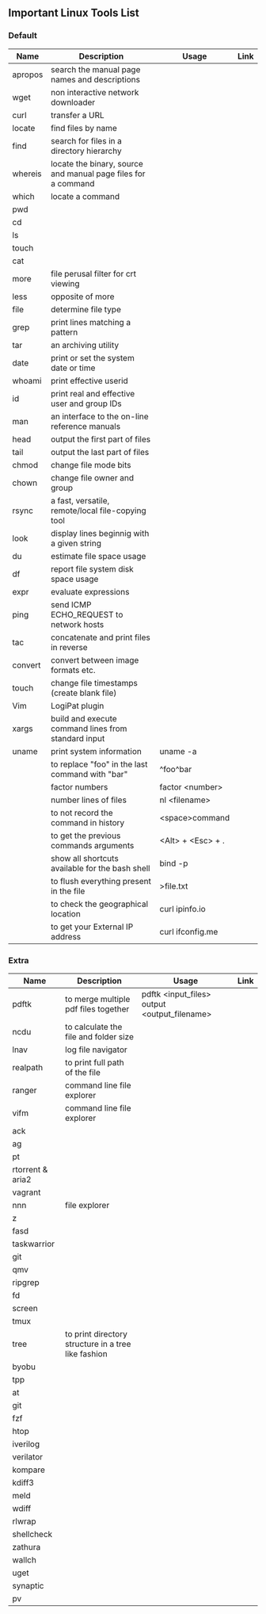 ## Important Linux Tools List

### Default

| Name        | Description                                                   | Usage                   | Link        |
| ----------- | -----------                                                   | -----------             | ----------- |
| apropos     | search the manual page names and descriptions                 |                         |             |
| wget        | non interactive network downloader                            |                         |             |
| curl        | transfer a URL                                                |                         |             |
| locate      | find files by name                                            |                         |             |
| find        | search for files in a directory hierarchy                     |                         |             |
| whereis     | locate the binary, source and manual page files for a command |                         |             |
| which       | locate a command                                              |                         |             |
| pwd         |                                                               |                         |             |
| cd          |                                                               |                         |             |
| ls          |                                                               |                         |             |
| touch       |                                                               |                         |             |
| cat         |                                                               |                         |             |
| more        | file perusal filter for crt viewing                           |                         |             |
| less        | opposite of more                                              |                         |             |
| file        | determine file type                                           |                         |             |
| grep        | print lines matching a pattern                                |                         |             |
| tar         | an archiving utility                                          |                         |             |
| date        | print or set the system date or time                          |                         |             |
| whoami      | print effective userid                                        |                         |             |
| id          | print real and effective user and group IDs                   |                         |             |
| man         | an interface to the on-line reference manuals                 |                         |             |
| head        | output the first part of files                                |                         |             |
| tail        | output the last part of files                                 |                         |             |
| chmod       | change file mode bits                                         |                         |             |
| chown       | change file owner and group                                   |                         |             |
| rsync       | a fast, versatile, remote/local file-copying tool             |                         |             |
| look        | display lines beginnig with a given string                    |                         |             |
| du          | estimate file space usage                                     |                         |             |
| df          | report file system disk space usage                           |                         |             |
| expr        | evaluate expressions                                          |                         |             |
| ping        | send ICMP ECHO_REQUEST to network hosts                       |                         |             |
| tac         | concatenate and print files in reverse                        |                         |             |
| convert     | convert between image formats etc.                            |                         |             |
| touch       | change file timestamps (create blank file)                    |                         |             |
| Vim         | LogiPat plugin                                                |                         |             |
| xargs       | build and execute command lines from standard input           |                         |             |
| uname       | print system information                                      | uname -a                |             |
|             | to replace "foo" in the last command with "bar"               | ^foo^bar                |             |
|             | factor numbers                                                | factor &lt;number>      |             |
|             | number lines of files                                         | nl &lt;filename>        |             |
|             | to not record the command in history                          | &lt;space>command       |             |
|             | to get the previous commands arguments                        | &lt;Alt> + &lt;Esc> + . |             |
|             | show all shortcuts available for the bash shell               | bind -p                 |             |
|             | to flush everything present in the file                       | >file.txt               |             |
|             | to check the geographical location                            | curl ipinfo.io          |             |
|             | to get your External IP address                               | curl ifconfig.me        |             |

### Extra

| Name             | Description                                         | Usage                                              | Link        |
| -----------      | -----------                                         | -----------                                        | ----------- |
| pdftk            | to merge multiple pdf files together                | pdftk &lt;input_files> output &lt;output_filename> |             |
| ncdu             | to calculate the file and folder size               |                                                    |             |
| lnav             | log file navigator                                  |                                                    |             |
| realpath         | to print full path of the file                      |                                                    |             |
| ranger           | command line file explorer                          |                                                    |             |
| vifm             | command line file explorer                          |                                                    |             |
| ack              |                                                     |                                                    |             |
| ag               |                                                     |                                                    |             |
| pt               |                                                     |                                                    |             |
| rtorrent & aria2 |                                                     |                                                    |             |
| vagrant          |                                                     |                                                    |             |
| nnn              | file explorer                                       |                                                    |             |
| z                |                                                     |                                                    |             |
| fasd             |                                                     |                                                    |             |
| taskwarrior      |                                                     |                                                    |             |
| git              |                                                     |                                                    |             |
| qmv              |                                                     |                                                    |             |
| ripgrep          |                                                     |                                                    |             |
| fd               |                                                     |                                                    |             |
| screen           |                                                     |                                                    |             |
| tmux             |                                                     |                                                    |             |
| tree             | to print directory structure in a tree like fashion |                                                    |             |
| byobu            |                                                     |                                                    |             |
| tpp              |                                                     |                                                    |             |
| at               |                                                     |                                                    |             |
| git              |                                                     |                                                    |             |
| fzf              |                                                     |                                                    |             |
| htop             |                                                     |                                                    |             |
| iverilog         |                                                     |                                                    |             |
| verilator        |                                                     |                                                    |             |
| kompare          |                                                     |                                                    |             |
| kdiff3           |                                                     |                                                    |             |
| meld             |                                                     |                                                    |             |
| wdiff            |                                                     |                                                    |             |
| rlwrap           |                                                     |                                                    |             |
| shellcheck       |                                                     |                                                    |             |
| zathura          |                                                     |                                                    |             |
| wallch           |                                                     |                                                    |             |
| uget             |                                                     |                                                    |             |
| synaptic         |                                                     |                                                    |             |
| pv               |                                                     |                                                    |             |
